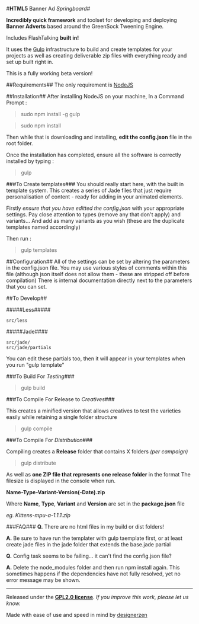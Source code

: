 #**HTML5** Banner Ad _Springboard_#

**Incredibly quick framework** and toolset for developing and deploying **Banner Adverts** based around the GreenSock Tweening Engine.

Includes FlashTalking **built in!**

It uses the [Gulp](www.github.com) infrastructure to build and create templates for your projects as well as creating deliverable zip files with everything ready and set up built right in.

This is a fully working beta version! 

##Requirements##
The only requirement is [NodeJS](http://nodejs.org/)


##Installation##
After installing NodeJS on your machine,
In a Command Prompt :

> sudo npm install -g gulp

> sudo npm install

Then while that is downloading and installing, **edit the config.json** file in the root folder.

Once the installation has completed, ensure all the software is correctly installed by
 typing :
 
> gulp


###To Create templates###
You should really start here, with the built in template system. This creates a series of Jade files that just require personalisation of content - ready for adding in your animated elements.

Firstly _ensure that you have editted the config.json_ with your appropriate settings.
Pay close attention to types (remove any that don't apply) and variants...
And add as many variants as you wish (these are the duplicate templates named accordingly)

Then run :

> gulp templates

##Configuration##
All of the settings can be set by altering the parameters in the config.json file.
You may use various styles of comments within this file (although json itself does not allow them - these are stripped off before compilation)
There is internal documentation directly next to the parameters that you can set.


##To Develop##


#####Less#####
```
src/less
```

#####Jade####
```
src/jade/
src/jade/partials
```
You can edit these partials too, then it will appear in your templates when you run "gulp template"



###To Build For _Testing_###

> gulp build



###To Compile For Release to _Creatives_###

This creates a minified version that allows creatives to test the varieties easily while retaining a single folder structure

> gulp compile


###To Compile For _Distribution_###

Compiling creates a **Release** folder that contains X folders _(per campaign)_
  
> gulp distribute
    
As well as **one ZIP file that represents one release folder** in the format
The filesize is displayed in the console when run.

**Name-Type-Variant-Version(-Date).zip**

Where **Name**, **Type**, **Variant** and **Version** are set in the **package.json** file

_eg. Kittens-mpu-a-1.1.1.zip_


###FAQ###
**Q.** There are no html files in my build or dist folders!

**A.** Be sure to have run the templater with gulp taemplate first, or at least create jade files in the jade folder that extends the base.jade partial


**Q.** Config task seems to be failing... it can't find the config.json file?

**A.** Delete the node_modules folder and then run npm install again. This sometimes happens if the dependencies have not fully resolved, yet no error message may be shown.

---
Released under the [**GPL2.0 license**](http://www.gnu.org/licenses/gpl-2.0.txt). 
_If you improve this work, please let us know._

Made with ease of use and speed in mind by [designerzen](https://github.com/designerzen/animated-html5-banner-advert-boilerplate)
